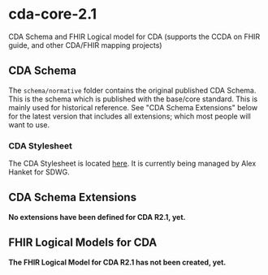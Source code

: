 # cda-core-2.1
CDA Schema and FHIR Logical model for CDA (supports the CCDA on FHIR guide, and other CDA/FHIR mapping projects)

## CDA Schema

The `schema/normative` folder contains the original published CDA Schema. This is the schema which is published with the base/core standard. This is mainly used for historical reference. See "CDA Schema Extensions" below for the latest version that includes all extensions; which most people will want to use.

### CDA Stylesheet

The CDA Stylesheet is located [here](https://github.com/HL7/cda-core-xsl). It is currently being managed by Alex Hanket for SDWG.

## CDA Schema Extensions

**No extensions have been defined for CDA R2.1, yet.**

## FHIR Logical Models for CDA

**The FHIR Logical Model for CDA R2.1 has not been created, yet.**